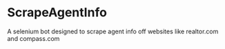 # ScrapeAgentInfo
A selenium bot designed to scrape agent info off websites like realtor.com and compass.com
